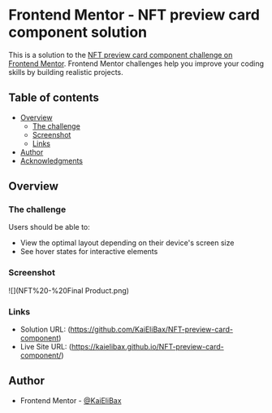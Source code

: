 # Frontend Mentor - NFT preview card component solution

This is a solution to the [NFT preview card component challenge on Frontend Mentor](https://www.frontendmentor.io/challenges/nft-preview-card-component-SbdUL_w0U). Frontend Mentor challenges help you improve your coding skills by building realistic projects.

## Table of contents

- [Overview](#overview)
  - [The challenge](#the-challenge)
  - [Screenshot](#screenshot)
  - [Links](#links)
- [Author](#author)
- [Acknowledgments](#acknowledgments)


## Overview

### The challenge

Users should be able to:

- View the optimal layout depending on their device's screen size
- See hover states for interactive elements

### Screenshot

![](NFT%20-%20Final Product.png)

### Links

- Solution URL: (https://github.com/KaiEliBax/NFT-preview-card-component)
- Live Site URL: (https://kaielibax.github.io/NFT-preview-card-component/)

## Author

- Frontend Mentor - [@KaiEliBax](https://www.frontendmentor.io/profile/KaiEliBax)
